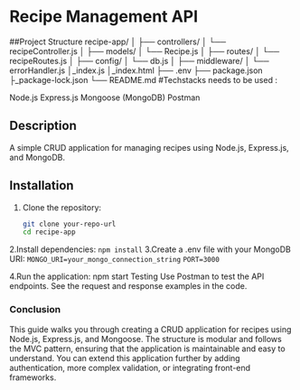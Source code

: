 # Recipe Management API
##Project Structure
recipe-app/
│
├── controllers/
│   └── recipeController.js
│
├── models/
│   └── Recipe.js
│
├── routes/
│   └── recipeRoutes.js
│
├── config/
│   └── db.js
│
├── middleware/
│   └── errorHandler.js
│_index.js
│_index.html
├── .env
├── package.json
├_package-lock.json
└── README.md
#Techstacks needs to be used : 

Node.js
Express.js
Mongoose (MongoDB)
Postman

## Description
A simple CRUD application for managing recipes using Node.js, Express.js, and MongoDB.

## Installation

1. Clone the repository:
   ```bash
   git clone your-repo-url
   cd recipe-app
2.Install dependencies:
`npm install`
3.Create a .env file with your MongoDB URI:
`MONGO_URI=your_mongo_connection_string`
`PORT=3000`

4.Run the application:
npm start
Testing
Use Postman to test the API endpoints. See the request and response examples in the code.

### Conclusion

This guide walks you through creating a CRUD application for recipes using Node.js, Express.js, and Mongoose. The structure is modular and follows the MVC pattern, ensuring that the application is maintainable and easy to understand. You can extend this application further by adding authentication, more complex validation, or integrating front-end frameworks.
